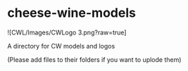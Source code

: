 # cheese-wine-models
![CWL/Images/CWLogo 3.png?raw=true]

A directory for CW models and logos



(Please add files to their folders if you want to uplode them)
